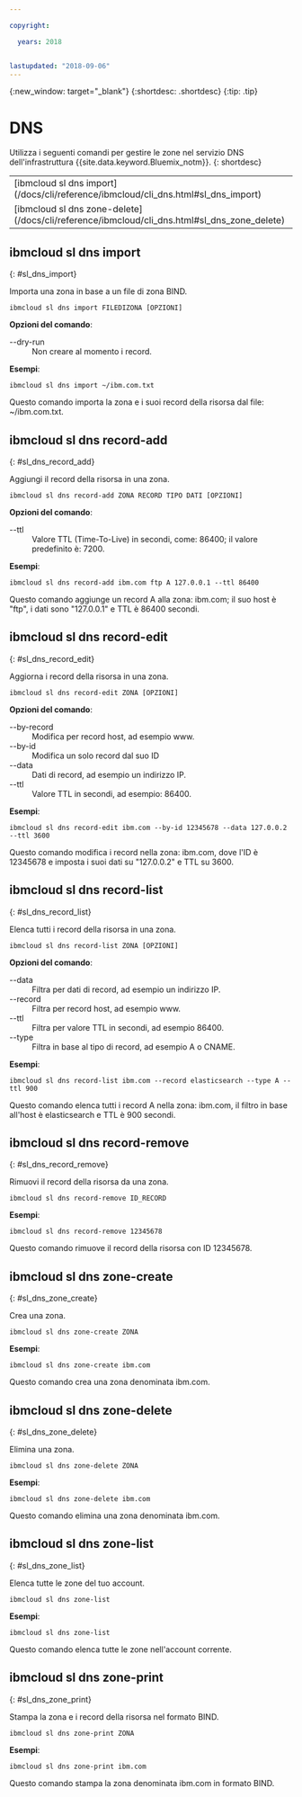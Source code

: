 ```yaml
---

copyright:

  years: 2018


lastupdated: "2018-09-06"
---
```


{:new_window: target="_blank"}
{:shortdesc: .shortdesc}
{:tip: .tip}

# DNS

Utilizza i seguenti comandi per gestire le zone nel servizio DNS dell'infrastruttura {{site.data.keyword.Bluemix_notm}}.
{: shortdesc}

<table summary="Comandi DNS dell'infrastruttura  {{site.data.keyword.Bluemix_notm}} riportati in ordine alfabetico con dei link a ulteriori informazioni sul comando">
 <tbody>
 <tr>
 <td>[ibmcloud sl dns import](/docs/cli/reference/ibmcloud/cli_dns.html#sl_dns_import)</td>
 <td>[ibmcloud sl dns record-add](/docs/cli/reference/ibmcloud/cli_dns.html#sl_dns_record_add)</td>
 <td>[ibmcloud sl dns record-edit](/docs/cli/reference/ibmcloud/cli_dns.html#sl_dns_record_edit)</td>
 <td>[ibmcloud sl dns record-list](/docs/cli/reference/ibmcloud/cli_dns.html#sl_dns_record_list)</td>
 <td>[ibmcloud sl dns record-remove](/docs/cli/reference/ibmcloud/cli_dns.html#sl_dns_record_remove)</td>
 <td>[ibmcloud sl dns zone-create](/docs/cli/reference/ibmcloud/cli_dns.html#sl_dns_zone_create)</td>
 </tr>
 <tr>
   <td>[ibmcloud sl dns zone-delete](/docs/cli/reference/ibmcloud/cli_dns.html#sl_dns_zone_delete)</td>
   <td>[ibmcloud sl dns zone-list
](/docs/cli/reference/ibmcloud/cli_dns.html#sl_dns_zone_list)</td>
   <td>[ibmcloud sl dns zone-print](/docs/cli/reference/ibmcloud/cli_dns.html#sl_dns_zone_print)</td>
 </tr>
   </tbody>
 </table>

## ibmcloud sl dns import
{: #sl_dns_import}

Importa una zona in base a un file di zona BIND.
```
ibmcloud sl dns import FILEDIZONA [OPZIONI]
```

<strong>Opzioni del comando</strong>:
<dl>
<dt>--dry-run</dt>
<dd>Non creare al momento i record.</dd>
</dl>

**Esempi**:
```
ibmcloud sl dns import ~/ibm.com.txt
```
Questo comando importa la zona e i suoi record della risorsa dal file: ~/ibm.com.txt.

## ibmcloud sl dns record-add
{: #sl_dns_record_add}

Aggiungi il record della risorsa in una zona.
```
ibmcloud sl dns record-add ZONA RECORD TIPO DATI [OPZIONI]
```

<strong>Opzioni del comando</strong>:
<dl>
<dt>--ttl</dt>
<dd>Valore TTL (Time-To-Live) in secondi, come: 86400; il valore predefinito è: 7200.</dd>
</dl>

**Esempi**:
```
ibmcloud sl dns record-add ibm.com ftp A 127.0.0.1 --ttl 86400
```
Questo comando aggiunge un record A alla zona: ibm.com; il suo host è "ftp", i dati sono "127.0.0.1" e TTL è 86400 secondi.

## ibmcloud sl dns record-edit
{: #sl_dns_record_edit}

Aggiorna i record della risorsa in una zona.
```
ibmcloud sl dns record-edit ZONA [OPZIONI]
```

<strong>Opzioni del comando</strong>:
<dl>
<dt>--by-record</dt>
<dd>Modifica per record host, ad esempio www.</dd>
<dt>--by-id</dt>
<dd>Modifica un solo record dal suo ID</dd>
<dt>--data</dt>
<dd>Dati di record, ad esempio un indirizzo IP.</dd>
<dt>--ttl</dt>
<dd>Valore TTL in secondi, ad esempio: 86400.</dd>
</dl>

**Esempi**:
```
ibmcloud sl dns record-edit ibm.com --by-id 12345678 --data 127.0.0.2 --ttl 3600
```
Questo comando modifica i record nella zona: ibm.com, dove l'ID è 12345678 e imposta i suoi dati su "127.0.0.2" e TTL su 3600.

## ibmcloud sl dns record-list
{: #sl_dns_record_list}

Elenca tutti i record della risorsa in una zona.
```
ibmcloud sl dns record-list ZONA [OPZIONI]
```

<strong>Opzioni del comando</strong>:
<dl>
<dt>--data</dt>
<dd>Filtra per dati di record, ad esempio un indirizzo IP.</dd>
<dt>--record</dt>
<dd>Filtra per record host, ad esempio www.</dd>
<dt>--ttl</dt>
<dd>Filtra per valore TTL in secondi, ad esempio 86400.</dd>
<dt>--type</dt>
<dd>Filtra in base al tipo di record, ad esempio A o CNAME.</dd>
</dl>

**Esempi**:
```
ibmcloud sl dns record-list ibm.com --record elasticsearch --type A --ttl 900
```
Questo comando elenca tutti i record A nella zona: ibm.com, il filtro in base all'host è elasticsearch e TTL è 900 secondi.

## ibmcloud sl dns record-remove
{: #sl_dns_record_remove}

Rimuovi il record della risorsa da una zona.
```
ibmcloud sl dns record-remove ID_RECORD
```


**Esempi**:
```
ibmcloud sl dns record-remove 12345678
```
Questo comando rimuove il record della risorsa con ID 12345678.

## ibmcloud sl dns zone-create
{: #sl_dns_zone_create}

Crea una zona.
```
ibmcloud sl dns zone-create ZONA
```


**Esempi**:
```
ibmcloud sl dns zone-create ibm.com
```
Questo comando crea una zona denominata ibm.com.

## ibmcloud sl dns zone-delete
{: #sl_dns_zone_delete}

Elimina una zona.
```
ibmcloud sl dns zone-delete ZONA
```


**Esempi**:
```
ibmcloud sl dns zone-delete ibm.com
```
Questo comando elimina una zona denominata ibm.com.

## ibmcloud sl dns zone-list
{: #sl_dns_zone_list}

Elenca tutte le zone del tuo account.
```
ibmcloud sl dns zone-list
```


**Esempi**:
```
ibmcloud sl dns zone-list
```
Questo comando elenca tutte le zone nell'account corrente.

## ibmcloud sl dns zone-print
{: #sl_dns_zone_print}

Stampa la zona e i record della risorsa nel formato BIND.
```
ibmcloud sl dns zone-print ZONA
```


**Esempi**:
```
ibmcloud sl dns zone-print ibm.com
```
Questo comando stampa la zona denominata ibm.com in formato BIND.
